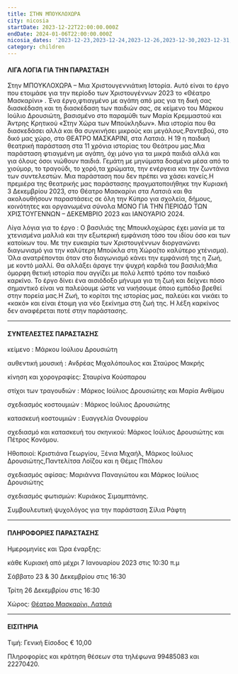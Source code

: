 ```yaml
---
title: ΣΤΗΝ ΜΠΟΥΚΛΟΧΩΡΑ
city: nicosia
startDate: 2023-12-22T22:00:00.000Z
endDate: 2024-01-06T22:00:00.000Z
nicosia_dates: '2023-12-23,2023-12-24,2023-12-26,2023-12-30,2023-12-31,2024-01-07'
category: children
---
```


#### ΛΙΓΑ ΛΟΓΙΑ ΓΙΑ ΤΗΝ ΠΑΡΑΣΤΑΣΗ

Στην ΜΠΟΥΚΛΟΧΩΡΑ	– Μια Χριστουγεννιάτικη	Ιστορία.	Αυτό είναι το έργο που ετοιμάσε για την	περίοδο των Χριστουγέννων 2023 το	«Θέατρο Μασκαρίνι»	. Ένα έργο,φτιαγμένο με αγάπη από μας για τη δική σας διασκέδαση και τη διασκέδαση των παιδιών σας, σε κείμενο	του Μάρκου	Ιούλιο Δρουσιώτη,	βασισμένο	στο παραμύθι	των Μαρία Κρεμμαστού	και Άντρης	Κρητικού	«Στην Χώρα των Μπούκληδων».	Μια ιστορία	που θα διασκεδάσει αλλά και θα συγκινήσει μικρούς και μεγάλους.Ραντεβού, στο δικό μας χώρο,	στο ΘΕΑΤΡΟ ΜΑΣΚΑΡΙΝΙ, στα Λατσιά.	H 19 η παιδική θεατρική παράσταση στα 11 χρόνια ιστορίας του Θεάτρου μας.Μια παράσταση φτιαγμένη με αγάπη, όχι μόνο για τα μικρά παιδιά αλλά και για όλους όσοι νιώθουν παιδιά. Γεμάτη με μηνύματα δοσμένα μέσα από το χιούμορ, το τραγούδι, το χορό,τα χρώματα, την ενέργεια και την ζωντάνια των συντελεστών. Μια παράσταση που δεν πρέπει να χάσει κανείς.Η πρεμιέρα της θεατρικής μας παράστασης πραγματοποιήθηκε την Κυριακή 3 Δεκεμβρίου 2023, στο Θέατρο Μασκαρίνι στα Λατσιά και θα ακολουθήσουν παραστάσεις σε όλη την Κύπρο για σχολεία, δήμους, κοινότητες και οργανωμένα σύνολα ΜΟΝΟ ΓΙΑ ΤΗΝ ΠΕΡΙΟΔΟ ΤΩΝ ΧΡΙΣΤΟΥΓΕΝΝΩΝ – ΔΕΚΕΜΒΡΙΟ 2023	και ΙΑΝΟΥΑΡΙΟ 2024.

Λίγα λόγια για το έργο	: Ο βασιλιάς της Μπουκλοχώρας έχει μανία με τα χτενισμένα μαλλιά και την εξωτερική εμφάνιση τόσο του ιδίου όσο και των κατοίκων του. Με την ευκαιρία των Χριστουγέννων διοργανώνει διαγωνισμό για την καλύτερη Μπούκλα στη Χώρα(το καλύτερο χτένισμα). Όλα ανατρέπονται όταν στο διαγωνισμό κάνει την εμφάνισή της η Ζωή, με κοντό μαλλί. Θα αλλάξει άραγε την ψυχρή καρδιά του βασιλιά;Μια όμορφη θετική ιστορία που αγγίζει με πολύ λεπτό τρόπο τον παιδικό καρκίνο. Το έργο δίνει ένα αισιόδοξο μήνυμα για τη ζωή και δείχνει πόσο σημαντικό είναι να παλεύουμε ώστε να νικήσουμε όποιο εμπόδιο βρεθεί στην πορεία μας.Η Ζωή, το κορίτσι της ιστορίας μας, παλεύει και νικάει το «κακό» και είναι έτοιμη για νέο ξεκίνημα στη ζωή της. Η λέξη καρκίνος δεν αναφέρεται ποτέ στην παράστασης.

***

#### ΣΥΝΤΕΛΕΣΤΕΣ ΠΑΡΑΣΤΑΣΗΣ

κείμενο : Μάρκου Ιούλιου Δρουσιώτη

αυθεντική μουσική : Ανδρέας Μιχαλόπουλος και Σταύρος Μακρής 

κίνηση και χορογραφίες: Σταυρίνα Κούσπαρου

στίχοι των τραγουδιών : Μάρκος Ιούλιος Δρουσιώτης και Μαρία Ανθίμου

σχεδιασμός κοστουμιών : Μάρκος Ιούλιος Δρουσιώτης 

κατασκευή	κοστουμιών : Ευαγγελία	Ονουφρίου&#x9;

σχεδιασμό	και κατασκευή	του σκηνικού:  Μάρκος Ιούλιος Δρουσιώτης και Πέτρος Κονόμου. 

Ηθοποιοί:	Κριστιάνα	Γεωργίου,	Ξένια Μιχαήλ,	Μάρκος	Ιούλιος	Δρουσιώτης,Παντελίτσα Λοϊζου και η Θέμις Ππόλου 

σχεδιασμός αφίσας: Μαριάννα	Παναγιώτου	και  Μάρκος	Ιούλιος	Δρουσιώτης

σχεδιασμός φωτισμών: Κυριάκος Σιμαμπτάνης.&#x9;

Συμβουλευτική	ψυχολόγος	για την παράσταση	Σίλια Ράφτη

***

#### ΠΛΗΡΟΦΟΡΙΕΣ ΠΑΡΑΣΤΑΣΗΣ

Ημερομηνίες και Ώρα έναρξης:

κάθε Κυριακή από μέχρι 7 Ιανουαρίου 2023 στις 10:30 π.μ

Σάββατο 23 & 30 Δεκεμβρίου	στις 16:30 

Τρίτη 26 Δεκεμβρίου στις 16:30

Χώρος: [Θέατρο Μασκαρίνι, Λατσιά ](https://www.google.com/maps/place/%CE%98%CE%AD%CE%B1%CF%84%CF%81%CE%BF+%CE%9C%CE%B1%CF%83%CE%BA%CE%B1%CF%81%CE%AF%CE%BD%CE%B9/@35.1186726,33.3761871,17z/data=!3m1!4b1!4m6!3m5!1s0x14de190879b8036b:0xa61c1fbebbf53da8!8m2!3d35.1186726!4d33.378762!16s%2Fg%2F11jy3pmbk5?entry=ttu)

***

#### ΕΙΣΙΤΗΡΙΑ

Τιμή: Γενική Είσοδος	€ 10,00

Πληροφορίες	και κράτηση	θέσεων	στα τηλέφωνα	99485083	και 22270420.
